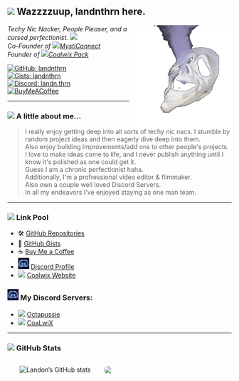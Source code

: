 <h2><img src="https://media.tenor.com/WMlKIY9S5mQAAAAj/aurora-shadow.gif" width="50"> Wazzzzuup, landnthrn here. </h2>
<img align='right' src="https://raw.githubusercontent.com/landnthrnnn/DUMP/refs/heads/main/Updated%20Rim%20PFP%202.gif" width="230">

<p><em>Techy Nic Nacker, People Pleaser, and a cursed perfectionist. <img src="https://media.tenor.com/23NitOvEEkMAAAAj/optical-illusion-rotating-head.gif" width="30"><br>
Co-Founder of <img src="https://raw.githubusercontent.com/landnthrnnn/DUMP/refs/heads/main/Mysti%20Loading%20Animation.gif" width="30"><a href="https://mysticonnect.com">MystiConnect</a> <br>
Founder of <img src="https://raw.githubusercontent.com/landnthrnnn/DUMP/refs/heads/main/CoaLwiX%20PFP%20GIF.gif" width="30"><a href="https://coalwixpack.com">Coalwix Pack</a>
</em></p>

[![GitHub: landnthrn](https://img.shields.io/github/followers/landnthrn?label=Follow&style=social)](https://github.com/landnthrn)  
[![Gists: landnthrn](https://img.shields.io/badge/Gists-blue?logo=github&style=flat-square&link=https://gist.github.com/landnthrn)](https://gist.github.com/landnthrn)  
[![Discord: landn.thrn](https://img.shields.io/badge/Discord-%237289DA.svg?&style=flat-square&logo=discord&logoColor=white)](https://discord.com/users/831735011588964392)  
[![BuyMeACoffee](https://img.shields.io/badge/☕-Buy%20Me%20a%20Coffee-orange?style=flat-square)](https://buymeacoffee.com/landn.thrn/extras)

---

### <img src="https://media.tenor.com/xxBBb5X4UtgAAAAj/skull-spin.gif" width="50"> A little about me...  

> I really enjoy getting deep into all sorts of techy nic nacs. I stumble by random project ideas and then eagerly dive deep into them.  
> Also enjoy building improvements/add ons to other people's projects.  
> I love to make ideas come to life, and I never publish anything until I know it's polished as one could get it.  
> Guess I am a chronic perfectionist haha.  
> Additionally, I'm a profressional video editor & filmmaker.  
> Also own a couple well loved Discord Servers.  
> In all my endeavors I've enjoyed staying as one man team.

---

### <img src="https://media.tenor.com/v8Zbfin49AgAAAAj/optical-illusion-rotating-slime.gif" width="40"> Link Pool

- 🛠️ [GitHub Repositories](https://github.com/landnthrn?tab=repositories)  
- 🧩 [GitHub Gists](https://gist.github.com/landnthrn)  
- ☕ [Buy Me a Coffee](https://buymeacoffee.com/landn.thrn/extras)  
- <img src="https://raw.githubusercontent.com/landnthrnnn/DUMP/refs/heads/main/TrippyDiscordIconGIF.gif" width="25"> [Discord Profile](https://discord.com/users/831735011588964392)  
- <img src="https://raw.githubusercontent.com/landnthrnnn/DUMP/refs/heads/main/CoaLwiX%20PFP%20GIF.gif" width="25"> [Coalwix Website](https://coalwixpack.com)

###   <img src="https://raw.githubusercontent.com/landnthrnnn/DUMP/refs/heads/main/TrippyDiscordIconGIF.gif" width="25"> My Discord Servers:   
- <img src="https://raw.githubusercontent.com/landnthrnnn/DUMP/refs/heads/main/Octapussie%20PFP%20GIF.gif" width="25"> [Octapussie](https://discord.gg/GZUnX6UHyT)  
- <img src="https://raw.githubusercontent.com/landnthrnnn/DUMP/refs/heads/main/CoaLwiX%20PFP%20GIF.gif" width="25"> [CoaLwiX](https://discord.gg/J6jWpru9nS)

---

### <img src="https://media.tenor.com/YdkkdXsD8QYAAAAj/space-animated-sphere.gif" width="40"> GitHub Stats  

<div style="display:flex; align-items:center; justify-content:center; gap:30px;">

<div>
  
![Landon’s GitHub stats](https://github-readme-stats.vercel.app/api?username=landnthrn&show_icons=true&theme=radical)

</div>

<img src="https://media1.tenor.com/m/kXUmy8A_v5oAAAAd/grim-reaper-reaper.gif" width="260" style="border-radius:10px;"/>

</div>

